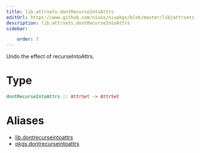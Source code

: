 ```yaml
---
title: lib.attrsets.dontRecurseIntoAttrs
editUrl: https://www.github.com/nixos/nixpkgs/blob/master/lib/attrsets.nix#L1316C5
description: lib.attrsets.dontRecurseIntoAttrs
sidebar:

    order: 7
---
```


Undo the effect of recurseIntoAttrs.

# Type

```haskell
dontRecurseIntoAttrs :: AttrSet -> AttrSet
```


# Aliases

- [lib.dontrecurseintoattrs](/nix-doc-comments/reference/lib/lib-dontrecurseintoattrs)
- [pkgs.dontrecurseintoattrs](/nix-doc-comments/reference/pkgs/pkgs-dontrecurseintoattrs)


